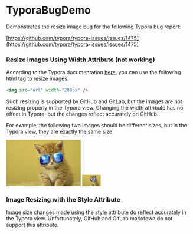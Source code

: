 # TyporaBugDemo
Demonstrates the resize image bug for the following Typora bug report:

[https://github.com/typora/typora-issues/issues/1475](https://github.com/typora/typora-issues/issues/1475)

### Resize Images Using Width Attribute (not working)

According to the Typora documentation [here](https://support.typora.io/Resize-Image/), you can use the following html tag to resize images:

```html
<img src="url" width="200px" />
```

Such resizing is supported by GitHub and GitLab, but the images are not resizing properly in the Typora view. Changing the width attribute has no effect in Typora, but the changes reflect accurately on GitHub. 

For example, the following two images should be different sizes, but in the Typora view, they are exactly the same size:

<img src="/cat.jpg" width=40%>

<img src="/cat.jpg" width=10%>

### Image Resizing with the Style Attribute

Image size changes made using the style attribute do reflect accurately in the Typora view. Unfortunately, GitHub and GitLab markdown do not support this attribute.